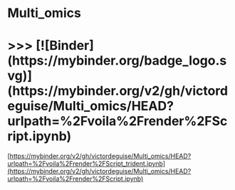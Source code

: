 # Multi_omics

<h1> >>> [![Binder](https://mybinder.org/badge_logo.svg)](https://mybinder.org/v2/gh/victordeguise/Multi_omics/HEAD?urlpath=%2Fvoila%2Frender%2FScript.ipynb) </h1>

[https://mybinder.org/v2/gh/victordeguise/Multi_omics/HEAD?urlpath=%2Fvoila%2Frender%2FScript_trident.ipynb](https://mybinder.org/v2/gh/victordeguise/Multi_omics/HEAD?urlpath=%2Fvoila%2Frender%2FScript.ipynb)
